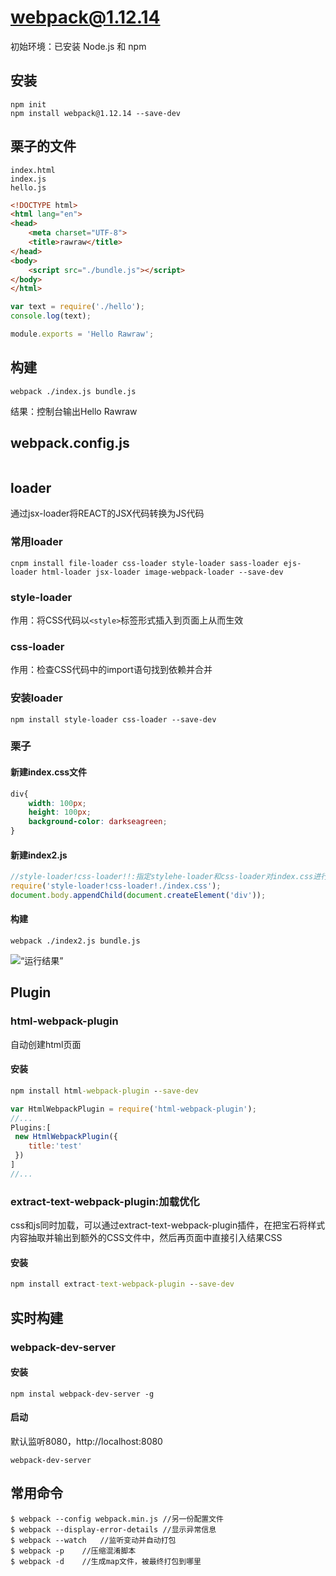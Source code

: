 # webpack@1.12.14

初始环境：已安装 Node.js 和 npm

## 安装

```
npm init 
npm install webpack@1.12.14 --save-dev
```
## 栗子的文件
```
index.html
index.js
hello.js
```
```html [index.html]
<!DOCTYPE html>
<html lang="en">
<head>
	<meta charset="UTF-8">
	<title>rawraw</title>
</head>
<body>
	<script src="./bundle.js"></script>
</body>
</html>
```
```js [index.js]
var text = require('./hello');
console.log(text);
```
```js [hello.js]
module.exports = 'Hello Rawraw';
```
## 构建
```
webpack ./index.js bundle.js
```
结果：控制台输出Hello Rawraw
## webpack.config.js
```js
```
## loader
通过jsx-loader将REACT的JSX代码转换为JS代码
### 常用loader
`cnpm install file-loader css-loader style-loader sass-loader ejs-loader html-loader jsx-loader image-webpack-loader --save-dev`
### style-loader
作用：将CSS代码以`<style>`标签形式插入到页面上从而生效
### css-loader
作用：检查CSS代码中的import语句找到依赖并合并
### 安装loader
`npm install style-loader css-loader --save-dev`
### 栗子
#### 新建index.css文件
```css [index.css]
div{
	width: 100px;
	height: 100px;
	background-color: darkseagreen;
}
```
#### 新建index2.js
```js [index2.js]
//style-loader!css-loader!!:指定stylehe-loader和css-loader对index.css进行处理
require('style-loader!css-loader!./index.css');
document.body.appendChild(document.createElement('div'));
```
#### 构建
```
webpack ./index2.js bundle.js
```
![“运行结果”](/code1.png)
## Plugin
### html-webpack-plugin
自动创建html页面
#### 安装
```cmd
npm install html-webpack-plugin --save-dev
```
```js [webpack.config.js]
var HtmlWebpackPlugin = require('html-webpack-plugin');
//...
Plugins:[
 new HtmlWebpackPlugin({
    title:'test'
 })
]
//...
```
### extract-text-webpack-plugin:加载优化
css和js同时加载，可以通过extract-text-webpack-plugin插件，在把宝石将样式内容抽取并输出到额外的CSS文件中，然后再页面中直接引入结果CSS
#### 安装
```cmd
npm install extract-text-webpack-plugin --save-dev
```
## 实时构建
### webpack-dev-server
#### 安装
```
npm instal webpack-dev-server -g
```
#### 启动
默认监听8080，http://localhost:8080
```
webpack-dev-server
```
## 常用命令
```
$ webpack --config webpack.min.js //另一份配置文件
$ webpack --display-error-details //显示异常信息
$ webpack --watch   //监听变动并自动打包
$ webpack -p    //压缩混淆脚本
$ webpack -d    //生成map文件，被最终打包到哪里
```